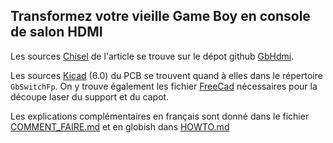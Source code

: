 Transformez votre vieille Game Boy en console de salon HDMI
-----------------------------------------------------------

Les sources [Chisel](https://www.chisel-lang.org/) de l'article se trouve sur
le dépot github [GbHdmi](https://github.com/Martoni/GbHdmi).

Les sources [Kicad](https://www.kicad.org/) (6.0) du PCB se trouvent quand à
elles dans le répertoire `GbSwitchFp`. On y trouve également les fichier
[FreeCad](https://www.freecadweb.org/) nécessaires pour la découpe laser du
support et du capot.

Les explications complémentaires en français sont donné dans le fichier
[COMMENT_FAIRE.md]() et en globish dans [HOWTO.md]() 
